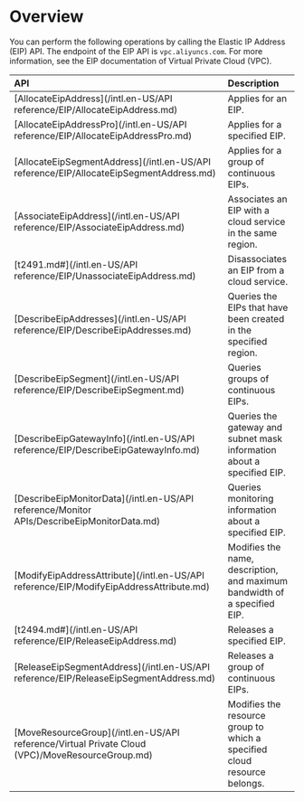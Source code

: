 # Overview

You can perform the following operations by calling the Elastic IP Address \(EIP\) API. The endpoint of the EIP API is `vpc.aliyuncs.com`. For more information, see the EIP documentation of Virtual Private Cloud \(VPC\).

|API|Description|
|:--|:----------|
|[AllocateEipAddress](/intl.en-US/API reference/EIP/AllocateEipAddress.md)|Applies for an EIP.|
|[AllocateEipAddressPro](/intl.en-US/API reference/EIP/AllocateEipAddressPro.md)|Applies for a specified EIP.|
|[AllocateEipSegmentAddress](/intl.en-US/API reference/EIP/AllocateEipSegmentAddress.md)|Applies for a group of continuous EIPs.|
|[AssociateEipAddress](/intl.en-US/API reference/EIP/AssociateEipAddress.md)|Associates an EIP with a cloud service in the same region.|
|[t2491.md\#](/intl.en-US/API reference/EIP/UnassociateEipAddress.md)|Disassociates an EIP from a cloud service.|
|[DescribeEipAddresses](/intl.en-US/API reference/EIP/DescribeEipAddresses.md)|Queries the EIPs that have been created in the specified region.|
|[DescribeEipSegment](/intl.en-US/API reference/EIP/DescribeEipSegment.md)|Queries groups of continuous EIPs.|
|[DescribeEipGatewayInfo](/intl.en-US/API reference/EIP/DescribeEipGatewayInfo.md)|Queries the gateway and subnet mask information about a specified EIP.|
|[DescribeEipMonitorData](/intl.en-US/API reference/Monitor APIs/DescribeEipMonitorData.md)|Queries monitoring information about a specified EIP.|
|[ModifyEipAddressAttribute](/intl.en-US/API reference/EIP/ModifyEipAddressAttribute.md)|Modifies the name, description, and maximum bandwidth of a specified EIP.|
|[t2494.md\#](/intl.en-US/API reference/EIP/ReleaseEipAddress.md)|Releases a specified EIP.|
|[ReleaseEipSegmentAddress](/intl.en-US/API reference/EIP/ReleaseEipSegmentAddress.md)|Releases a group of continuous EIPs.|
|[MoveResourceGroup](/intl.en-US/API reference/Virtual Private Cloud (VPC)/MoveResourceGroup.md)|Modifies the resource group to which a specified cloud resource belongs.|

